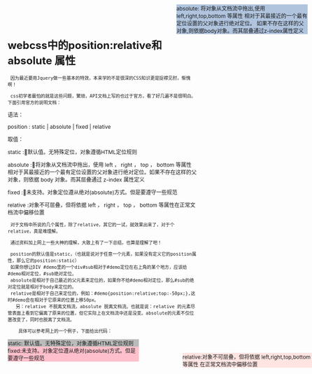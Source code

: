 # webcss中的position:relative和absolute 属性
     因为最近要用Jquery做一些基本的特效，本来学的不是很深的CSS知识更是捉襟见肘，惭愧啊！

     css初学者最怕的就是这些问题，繁琐，API文档上写的也过于官方，看了好几遍不是很明白。下面引用官方的说明文档：

语法：

position : static | absolute | fixed | relative

取值：

static :默认值。无特殊定位，对象遵循HTML定位规则

absolute :将对象从文档流中拖出，使用 left ， right ， top ， bottom 等属性相对于其最接近的一个最有定位设置的父对象进行绝对定位。如果不存在这样的父对象，则依据 body 对象。而其层叠通过 z-index 属性定义

fixed :未支持。对象定位遵从绝对(absolute)方式。但是要遵守一些规范

relative :对象不可层叠，但将依据 left ， right ， top ， bottom 等属性在正常文档流中偏移位置

     对于文档中所说的几个属性，除了relative，其它的一试，就效果出来了，对于个relative，真是难理解。

     通过资料加上网上一些大神的理解，大致上有了一下总结，也算是理解了吧！

     position的默认值是static，（也就是说对于任意一个元素，如果没有定义它的position属性，那么它的position:static） 
     如果你想让DIV #demo里的一个div#sub相对于#demo定位在右上角的某个地方，应该给#demo相对定位，#sub绝对定位。 
     absolute是相对于自己最近的父元素来定位的，如果你不给#demo相对定位，那么#sub的绝对定位就是相对于body来定位的。 
     relative是相对于自己来定位的，例如：#demo{position:relative;top:-50px;},这时#demo会在相对于它原来的位置上移50px。 
       另：relative 不脱离文档流，absolute 脱离文档流。也就是说：relative 的元素尽管表面上看到它偏离了原来的位置，但它实际上在文档流中还是没变。absolute的元素不仅位置改变了，同时也脱离了文档流。 

        具体可以参考网上的一个例子，下面给出代码：

<!DOCTYPE html PUBLIC "-//W3C//DTD XHTML 1.0 Strict//EN" "http://www.w3.org/TR/xhtml1/DTD/xhtml1-strict.dtd">

<html xmlns="http://www.w3.org/1999/xhtml">
<head>
<meta http-equiv="content-type" content="text/html; charset=utf-8">
<title>position</title>
<style type="text/css">
	<!--
	body{
		font-size:12px;
		margin:0 auto;
	}

	div#demo{
		position:relative;
		border:1px solid #000;
		margin:50px;
		top:-50px;
		line-height:18px;
		overflow:hidden;
		clear:both;
		height:1%;
	}

	div#sub{
		position:absolute;
		right:10px;
		top:10px;
	}

	div.relative{
		position:relative;
		left:400px;
		top:-20px;
	}

	div.static,div.fixed,div.absolute,div.relative{
		width:300px;	
	}

	div.static{
		background-color:#bbb;
		position:static;
	}

	div.fixed{
		background-color:#ffc0cb;
	}

	div.absolute{
		background-color:#b0c4de;
	}

	div.relative{
		background-color:#ffe4e1;
	}
	-->
</style>
</head>
<body>
	<div id="demo">
		<div class="static">static: 默认值。无特殊定位，对象遵循HTML定位规则 </div>
		<div id="sub" class="absolute">absolute: 将对象从文档流中拖出,使用left,right,top,bottom 等属性
                                  相对于其最接近的一个最有定位设置的父对象进行绝对定位。
                                  如果不存在这样的父对象,则依据body对象。而其层叠通过z-index属性定义 
                 </div>
		<div class="fixed">fixed:未支持。对象定位遵从绝对(absolute)方式。但是要遵守一些规范 
                </div>
		<div class="relative">relative:对象不可层叠，但将依据 left,right,top,bottom 等属性
                                             在正常文档流中偏移位置
                 </div>
	</div>
</body>
</html>
